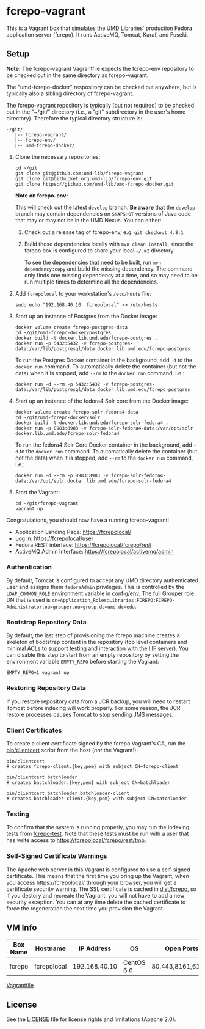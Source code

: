# fcrepo-vagrant

This is a Vagrant box that simulates the UMD Libraries' production Fedora application
server (fcrepo). It runs ActiveMQ, Tomcat, Karaf, and Fuseki.

## Setup

**Note:** The fcrepo-vagrant Vagrantfile expects the fcrepo-env repository to
be checked out in the same directory as fcrepo-vagrant.

The "umd-fcrepo-docker" respository can be checked out anywhere, but is
typically also a sibling directory of fcrepo-vagrant.

The fcrepo-vagrant repository is typically (but not required) to be checked out
in the "~/git/" directory (i.e., a "git" subdirectory in the user's home
directory). Therefore the typical directory structure is:

```
~/git/
   |-- fcrepo-vagrant/
   |-- fcrepo-env/
   |-- umd-fcrepo-docker/
```

1. Clone the necessary repositories:

    ```
    cd ~/git
    git clone git@github.com:umd-lib/fcrepo-vagrant
    git clone git@bitbucket.org:umd-lib/fcrepo-env.git
    git clone https://github.com/umd-lib/umd-fcrepo-docker.git
    ```

    **Note on fcrepo-env:**
    
    This will check out the latest `develop` branch. **Be aware** that the `develop` branch may contain dependencies on `SNAPSHOT` versions of Java code that may or may not be in the UMD Nexus. You can either:
    
    1. Check out a release tag of fcrepo-env, e.g. `git checkout 4.8.1`
    2. Build those dependencies locally with `mvn clean install`, since the fcrepo box is 
       configured to share your local `~/.m2` directory.
       
       To see the dependencies that need to be built, run `mvn dependency:copy` and build
       the missing dependency. The command only finds one missing dependency at a time, and
       so may need to be run multiple times to determine all the dependencies.
    
2. Add `fcrepolocal` to your workstation's `/etc/hosts` file:

    ```
    sudo echo "192.168.40.10  fcrepolocal" >> /etc/hosts
    ```
    
3. Start up an instance of Postgres from the Docker image:

    ```
    docker volume create fcrepo-postgres-data
    cd ~/git/umd-fcrepo-docker/postgres
    docker build -t docker.lib.umd.edu/fcrepo-postgres .
    docker run -p 5432:5432 -v fcrepo-postgres-data:/var/lib/postgresql/data docker.lib.umd.edu/fcrepo-postgres
    ```
    
    To run the Postgres Docker container in the background, add `-d` to the `docker run`
    command. To automatically delete the container (but not the data) when it is stopped,
    add `--rm` to the `docker run` command, i.e.:
    
    ```
    docker run -d --rm -p 5432:5432 -v fcrepo-postgres-data:/var/lib/postgresql/data docker.lib.umd.edu/fcrepo-postgres
    ```
    
4. Start up an instance of the fedora4 Solr core from the Docker image:

    ```
    docker volume create fcrepo-solr-fedora4-data
    cd ~/git/umd-fcrepo-docker/solr
    docker build -t docker.lib.umd.edu/fcrepo-solr-fedora4 .
    docker run -p 8983:8983 -v fcrepo-solr-fedora4-data:/var/opt/solr docker.lib.umd.edu/fcrepo-solr-fedora4
    ```
    
    To run the fedora4 Solr Core Docker container in the background, add `-d` to the
    `docker run` command. To automatically delete the container (but not the data) when
    it is stopped, add `--rm` to the `docker run` command, i.e.:
    
    ```
    docker run -d --rm -p 8983:8983 -v fcrepo-solr-fedora4-data:/var/opt/solr docker.lib.umd.edu/fcrepo-solr-fedora4
    ```

6. Start the Vagrant:

    ```
    cd ~/git/fcrepo-vagrant
    vagrant up
    ```

Congratulations, you should now have a running fcrepo-vagrant!

* Application Landing Page: <https://fcrepolocal/>
* Log in: <https://fcrepolocal/user>
* Fedora REST interface: <https://fcrepolocal/fcrepo/rest>
* ActiveMQ Admin Interface: <https://fcrepolocal/activemq/admin>

### Authentication

By default, Tomcat is configured to accept any UMD directory authenticated user
and assigns them `fedoraAdmin` privileges. This is controlled by the
`LDAP_COMMON_ROLE` environment variable in [config/env](files/fcrepo/env). The full Grouper role DN that is used is `cn=Application_Roles:Libraries:FCREPO:FCREPO-Administrator,ou=grouper,ou=group,dc=umd,dc=edu`.

### Bootstrap Repository Data

By default, the last step of provisioning the fcrepo machine creates a skeleton
of bootstrap content in the repository (top level containers and minimal ACLs to
support testing and interaction with the IIIF server). You can disable this step
to start from an empty repository by setting the environment variable `EMPTY_REPO`
before starting the Vagrant:

```
EMPTY_REPO=1 vagrant up
```

### Restoring Repository Data

If you restore repository data from a JCR backup, you will need to restart
Tomcat before indexing will work properly. For some reason, the JCR restore
processes causes Tomcat to stop sending JMS messages.

### Client Certificates

To create a client certificate signed by the fcrepo Vagrant's CA, run the
[bin/clientcert](bin/clientcert) script from the host (*not* the Vagrant!):

```
bin/clientcert
# creates fcrepo-client.{key,pem} with subject CN=fcrepo-client

bin/clientcert batchloader
# creates bactchloader.{key,pem} with subject CN=batchloader

bin/clientcert batchloader batchloader-client
# creates batchloader-client.{key,pem} with subject CN=batchloader
```

### Testing

To confirm that the system is running properly, you may run the indexing tests
from [fcrepo-test]. Note that these tests must be run with a user that has write
access to <https://fcrepolocal/fcrepo/rest/tmp>.

### Self-Signed Certificate Warnings

The Apache web server in this Vagrant is configured to use a self-signed
certificate. This means that the first time you bring up the Vagrant, when you access <https://fcrepolocal/> through your browser, you will get a certificate 
security warning. The SSL certificate is cached in [dist/fcrepo](dist/fcrepo), so
if you destory and recreate the Vagrant, you will not have to add a new security exception. You can at any time delete the cached certificate to force the
regeneration the next time you provision the Vagrant.

## VM Info

|Box Name |Hostname   |IP Address   |OS        |Open Ports |
|---------|-----------|-------------|----------|-----------|
|fcrepo   |fcrepolocal|192.168.40.10|CentOS 6.6|80,443,8161,61613|

[Vagrantfile](Vagrantfile)

[jdk]: http://www.oracle.com/technetwork/java/javase/downloads/index-jsp-138363.html
[fcrepo-env]: https://bitbucket.org/umd-lib/fcrepo-env
[fcrepo-test]: https://bitbucket.org/umd-lib/fcrepo-test

## License

See the [LICENSE](LICENSE.md) file for license rights and limitations (Apache 2.0).

